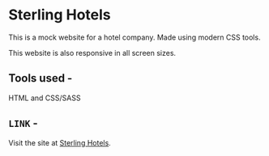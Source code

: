 # Sterling Hotels

This is a mock website for a hotel company. Made using modern CSS tools.

This website is also responsive in all screen sizes.

## Tools used -
HTML and CSS/SASS

## `LINK` -
Visit the site at [Sterling Hotels](https://ruin-sterling-hotels.netlify.app/).
